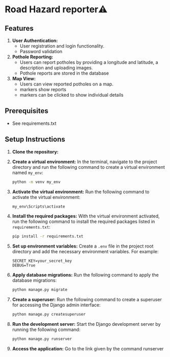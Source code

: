 # Road Hazard reporter⚠️



## Features

1. **User Authentication:**
   - User registration and login functionality.
   - Password validation 
2. **Pothole Reporting:**
   - Users can report potholes by providing a longitude and latitude, a description and uploading images.
   - Pothole reports are stored in the database
3. **Map View:**
   - Users can view reported potholes on a map.
   - markers show reports 
   - markers can be clicked to show individual details


## Prerequisites

- See requirements.txt

## Setup Instructions

1. **Clone the repository:**
   

2. **Create a virtual environment:**
   In the terminal, navigate to the project directory and run the following command to create a virtual environment named `my_env`:
   
   ```sh
   python -m venv my_env
   ```

3. **Activate the virtual environment:**
   Run the following command to activate the virtual environment:
   
   ```sh
   my_env\Scripts\activate
   ```

4. **Install the required packages:**
   With the virtual environment activated, run the following command to install the required packages listed in `requirements.txt`:
   
   ```sh
   pip install -r requirements.txt
   ```

5. **Set up environment variables:**
   Create a `.env` file in the project root directory and add the necessary environment variables. For example:
   
   ```plaintext
   SECRET_KEY=your_secret_key
   DEBUG=True
   ```

6. **Apply database migrations:**
   Run the following command to apply the database migrations:
   
   ```sh
   python manage.py migrate
   ```

7. **Create a superuser:**
   Run the following command to create a superuser for accessing the Django admin interface:
   
   ```sh
   python manage.py createsuperuser
   ```

8. **Run the development server:**
   Start the Django development server by running the following command:
   
   ```sh
   python manage.py runserver
   ```

9. **Access the application:**
   Go to the link given by the command runserver
